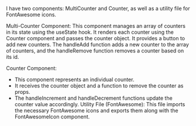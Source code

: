 I have two components: MultiCounter and Counter, as well as a utility file for FontAwesome icons.

Multi-Counter Component:
This component manages an array of counters in its state using the useState hook.
It renders each counter using the Counter component and passes the counter object.
It provides a button to add new counters.
The handleAdd function adds a new counter to the array of counters, and the handleRemove function removes a counter based on its id. 

Counter Component:
- This component represents an individual counter.
- It receives the counter object and a function to remove the counter as props.
- The handleIncrement and handleDecrement functions update the counter value accordingly.
Utility File (FontAwesome):
This file imports the necessary FontAwesome icons and exports them along with the FontAwesomeIcon component.



